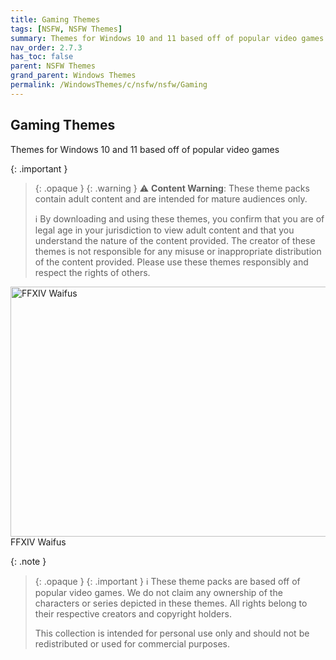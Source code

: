 ```yaml
---
title: Gaming Themes
tags: [NSFW, NSFW Themes]
summary: Themes for Windows 10 and 11 based off of popular video games
nav_order: 2.7.3
has_toc: false
parent: NSFW Themes
grand_parent: Windows Themes
permalink: /WindowsThemes/c/nsfw/nsfw/Gaming
---
```


## Gaming Themes
Themes for Windows 10 and 11 based off of popular video games

{: .important }
> {: .opaque }
> {: .warning }
> ⚠️ **Content Warning**: These theme packs contain adult content and are intended for mature audiences only.
> 
> ℹ️ By downloading and using these themes, you confirm that you are of legal age in your jurisdiction to view adult content and that you understand the nature of the content provided. The creator of these themes is not responsible for any misuse or inappropriate distribution of the content provided. Please use these themes responsibly and respect the rights of others.

<div class="gallery text-delta">
<div class="gallery-item">
<a target="_blank" href="/WindowsThemes/c/nsfw/Gaming/FinalFantasyXIVWaifus">
<img src="https://gitlab.com/the-back-room/deskthemepacks/nsfw/final-fantasy-xiv-waifus/-/raw/main/Extras/Preview.bmp" alt="FFXIV Waifus" width="600" height="400">
</a>
<div class="desc">FFXIV Waifus</div>
</div>
</div>

{: .note }
> {: .opaque }
> {: .important }
> ℹ️ These theme packs are based off of popular video games. We do not claim any ownership of the characters or series depicted in these themes. All rights belong to their respective creators and copyright holders.
> 
> This collection is intended for personal use only and should not be redistributed or used for commercial purposes.
